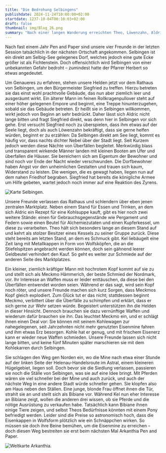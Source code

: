 ```yaml
---
title: "Die Bedrohung Selbingens"
publishdate: 2024-11-24T10:00:00+02:00
startdate: 1237-10-04T00:10:03+02:00
draft: false
thumbnail: img/Blog_26.png
summary: "Nach einer langen Wanderung erreichten Theo, Löwenzahn, Aldric und Kel Tuh Las beim letzten mal das kleine Dorf Selbingen. Noch immer bedrückt sie die düstere Andeutung des Pfarrers Herbert, der ihnen beim letzten Mal von mysteriösen Angriffen berichtet hatte. Doch was bedroht das Dorf – und können unsere Helden helfen? All das erfahrt ihr hier:"
---
```

Nach fast einem Jahr Pen and Paper sind unsere vier Freunde in der letzten Session tatsächlich in der nächsten Ortschaft angekommen. Selbingen ist ein direkt am Selbig-See gelegenes Dorf, welches jedoch eine gute Ecke größer ist als Fichtenstein. Doch offensichtlich wird Selbingen von einer unbekannten Gefahr bedroht – zumindest hatte der Pfarrer Herbert so etwas angedeutet.

Um Genaueres zu erfahren, stehen unsere Helden jetzt vor dem Rathaus von Selbingen, um den Bürgermeister Siegfried zu treffen. Hierzu betreten sie das einst wohl prachtvolle Gebäude, das nun aber ziemlich leer und ausgeräumt wirkt. Ein älterer Mann im feinen Rollkragenpullover steht auf einer höher gelegenen Empore und beginnt, eine Treppe hinunterzugehen, sobald sie das Gebäude betreten. Er heißt sie in Selbingen willkommen, wirkt jedoch von Beginn an sehr bedrückt. Daher lässt sich Aldric nicht lange bitten und fragt Siegfried direkt, was denn hier in Selbingen vor sich gehe. Erst versucht Siegfried noch zu überspielen, dass ihm etwas auf der Seele liegt, doch als auch Löwenzahn bekräftigt, dass sie gerne helfen würden, beginnt er zu erzählen: Da Selbingen direkt am See liegt, kommt es häufig vor, dass nachts dichter Nebel über der Stadt liegt. Seit Kurzem jedoch werden diese Nächte von Überfällen begleitet. Merkwürdig blass und transparent wirkende Männer landen mit kleinen Booten am Ufer und überfallen die Häuser. Sie bereichern sich am Eigentum der Bewohner und sind noch vor Ende der Nacht wieder verschwunden. Die Dorfbewohner haben Angst vor den unheimlichen Gestalten und trauen sich kaum, Widerstand zu leisten. Die wenigen, die es gewagt haben, liegen nun auf dem nahen Friedhof begraben. Siegfried hat bereits die königliche Armee um Hilfe gebeten, wartet jedoch noch immer auf eine Reaktion des Zyrens.

<div class="img-max center">
  <img class="img-fluid" title="Karte Selbingen" alt="Karte Selbingen." src="/img/selbingen.jpg" />
</div>

Unsere Freunde verlassen das Rathaus und schlendern über eben jenen zentralen Marktplatz. Neben einem Stand für Essen und Trinken, an dem sich Aldric ein Rezept für eine Kohlsuppe kauft, gibt es hier noch zwei weitere Stände: einen für Gebrauchsgegenstände wie Pergament und Federn sowie einen Beutel für Alchemiezutaten und einen Kupferkessel, um diese zu verarbeiten. Theo hält sich besonders lange an diesem Stand auf und kehrt als stolzer Besitzer eines Kessels zu seiner Gruppe zurück. Diese steht bereits am letzten Stand, an dem es Schmuck gibt. Kel liebäugelt eine Zeit lang mit Metallkappen in Form von Wolfsköpfen, die an die Stiefelspitzen angebracht werden können, doch sein gähnend leerer Geldbeutel verhindert den Kauf. So geht es weiter zur Schmiede auf der anderen Seite des Marktplatzes.

Ein kleiner, ziemlich kräftiger Mann mit hochrotem Kopf kommt auf sie zu und stellt sich als Meckmo Hämmerich, der beste Schmied der Nordmark, vor. Ihr Interesse an Waffen muss er leider enttäuschen, da diese bei den Überfällen entwendet worden seien. Während er das sagt, wird sein Kopf noch röter, und unsere Freunde machen sich kurz Sorgen, dass Meckmos Kopf gleich explodiert. Zum Glück tut er das nicht; stattdessen beginnt Meckmo, verbittert über die Überfälle zu schimpfen und erklärt, dass er sich gerne zur Wehr setzen würde. Begeistert unterstützen ihn die Helden in dieser Hinsicht. Dennoch brauchen sie dazu vernünftige Waffen und wiederum dafür brauchen sie ihn. Das leuchtet Meckmo ein, und er schlägt ihnen einen Deal vor: Sie können mit seinem Kohlewagen zur nahegelegenen, seit Jahrzehnten nicht mehr genutzten Eisenmine fahren und ihm etwas Erz besorgen. Kohle hat er genug, und mit frischem Eisenerz kann er wieder neue Waffen schmieden. Unsere Freunde lassen sich nicht lange bitten, und keine fünf Minuten später marschieren sie mit dem Kohlekarren durch Selbingen.

Sie schlagen den Weg gen Norden ein, wo die Mine nach etwa einer Stunde auf der linken Seite der Helenau-Handelsroute im Astral, einem kleineren Hügelgebiet, liegen soll. Doch bevor sie die Siedlung verlassen, passieren sie noch die Ställe von Selbingen, was sie auf eine Idee bringt. Mit Pferden wären sie viel schneller bei der Mine und auch zurück, und auch der nächste Weg in eine andere Stadt würde schneller gehen. Sie klopfen also am Haus neben den Ställen. Eine junge, blonde Frau öffnet ihnen die Tür, strahlt sie an und stellt sich als Bibiane vor. Während Kel nun eher Interesse an Bibiane zeigt, wollen die anderen drei wissen, ob sie Pferde und die nötige Ausrüstung zu verkaufen habe. Tatsächlich kann Bibiane ihnen einige Tiere zeigen, und selbst Theos Bedürfnisse könnten mit einem Pony befriedigt werden. Leider sind die Preise so astronomisch hoch, dass die Eisenkappen in Wolfsform plötzlich wie ein Schnäppchen wirken. So müssen sie doch ihre Beine bemühen, um die Eisenmine zu erreichen – doch diesen Weg bestreiten sie erst beim nächsten Mal Arkanthia Pen and Paper.

<div class="img-max center">
  <img class="img-fluid" title="Weltkarte Arkanthia" alt="Weltkarte Arkanthia." src="/img/Arkanthia_Full_Map_Wanderer_Selbingen.jpg" />
</div>
